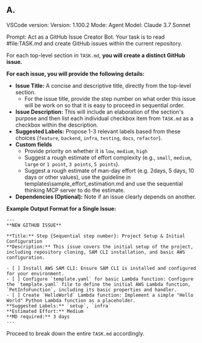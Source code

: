 ## A.

VSCode version: Version: 1.100.2
Mode: Agent
Model: Claude 3.7 Sonnet

Prompt:
Act as a GitHub Issue Creator Bot. Your task is to read #file:TASK.md and create GitHub issues within the current repository.

For each top-level section in `TASK.md`, **you will create a distinct GitHub issue.**

**For each issue, you will provide the following details:**

- **Issue Title:** A concise and descriptive title, directly from the top-level section.
    - For the issue title, provide the step number on what order this issue will be work on so that it is easy to proceed in sequential order.
- **Issue Description:** This will include an elaboration of the section's purpose and then list each individual checkbox item from `TASK.md` as a checkbox within the description.
- **Suggested Labels:** Propose 1-3 relevant labels based from these choices (`feature`, `backend`, `infra`, `testing`, `docs`, `refactor`).
- **Custom fields**
    - Provide priority on whether it is `low`, `medium`, `high`
    - Suggest a rough estimate of effort complexity (e.g., `small`, `medium`, `large` or `1 point`, `3 points`, `5 points`).
    - Suggest a rough estimate of man-day effort (e.g. 2days, 5 days, 10 days or other values), use the guideline in templates\sample_effort_estimation.md and use the sequential thinking MCP server to do the estimate.
- **Dependencies (Optional):** Note if an issue clearly depends on another.

**Example Output Format for a Single Issue:**

```
---
**NEW GITHUB ISSUE**

**Title:** Step {Sequential step number}: Project Setup & Initial Configuration
**Description:** This issue covers the initial setup of the project, including repository cloning, SAM CLI installation, and basic AWS configuration.

- [ ] Install AWS SAM CLI: Ensure SAM CLI is installed and configured for your environment.
- [ ] Configure `template.yaml` for basic Lambda function: Configure the `template.yaml` file to define the initial AWS Lambda function, `PetInfoFunction`, including its basic properties and handler.
- [ ] Create `HelloWorld` Lambda function: Implement a simple "Hello World" Python Lambda function as a placeholder.
**Suggested Labels:** `setup`, `infra`
**Estimated Effort:** Medium
**MD required:** 3 days
---

```
Proceed to break down the entire `TASK.md` accordingly.
